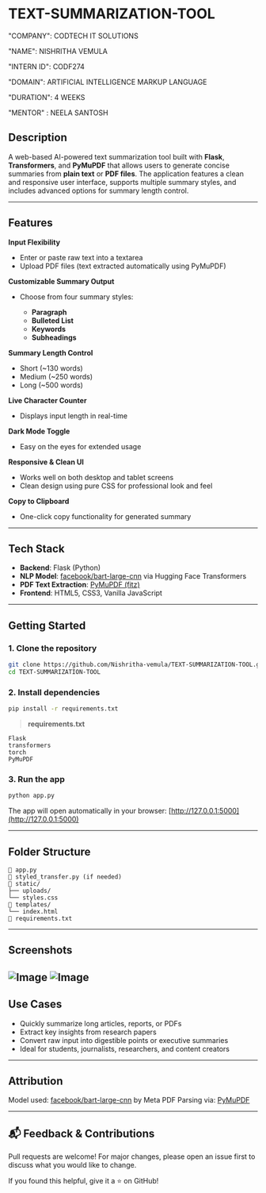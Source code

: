 # TEXT-SUMMARIZATION-TOOL

"COMPANY": CODTECH IT SOLUTIONS

"NAME": NISHRITHA VEMULA

"INTERN ID": CODF274

"DOMAIN": ARTIFICIAL INTELLIGENCE MARKUP LANGUAGE

"DURATION": 4 WEEKS

"MENTOR" : NEELA SANTOSH 

##  Description
A web-based AI-powered text summarization tool built with **Flask**, **Transformers**, and **PyMuPDF** that allows users to generate concise summaries from **plain text** or **PDF files**. The application features a clean and responsive user interface, supports multiple summary styles, and includes advanced options for summary length control.

---

##  Features

 **Input Flexibility**

* Enter or paste raw text into a textarea
* Upload PDF files (text extracted automatically using PyMuPDF)

 **Customizable Summary Output**

* Choose from four summary styles:

  * **Paragraph**
  * **Bulleted List**
  * **Keywords**
  * **Subheadings**

 **Summary Length Control**

* Short (\~130 words)
* Medium (\~250 words)
* Long (\~500 words)

 **Live Character Counter**

* Displays input length in real-time

 **Dark Mode Toggle**

* Easy on the eyes for extended usage

 **Responsive & Clean UI**

* Works well on both desktop and tablet screens
* Clean design using pure CSS for professional look and feel

 **Copy to Clipboard**

* One-click copy functionality for generated summary

---

##  Tech Stack

* **Backend**: Flask (Python)
* **NLP Model**: [facebook/bart-large-cnn](https://huggingface.co/facebook/bart-large-cnn) via Hugging Face Transformers
* **PDF Text Extraction**: [PyMuPDF (fitz)](https://pymupdf.readthedocs.io/)
* **Frontend**: HTML5, CSS3, Vanilla JavaScript

---

##  Getting Started

### 1. Clone the repository

```bash
git clone https://github.com/Nishritha-vemula/TEXT-SUMMARIZATION-TOOL.git
cd TEXT-SUMMARIZATION-TOOL
```

### 2. Install dependencies

```bash
pip install -r requirements.txt
```

> **requirements.txt**

```
Flask
transformers
torch
PyMuPDF
```

### 3. Run the app

```bash
python app.py
```

The app will open automatically in your browser: [http://127.0.0.1:5000](http://127.0.0.1:5000)

---

##  Folder Structure

```
🔹 app.py
🔹 styled_transfer.py (if needed)
🔹 static/
├── uploads/
└── styles.css
🔹 templates/
└── index.html
🔹 requirements.txt
```

---

##  Screenshots

![Image](https://github.com/user-attachments/assets/84fb69f6-f735-46a2-81ee-2ee6df7f985b)
![Image](https://github.com/user-attachments/assets/5f5e670b-d4fb-41b6-b2c3-98a418802ef0)
---

##  Use Cases

* Quickly summarize long articles, reports, or PDFs
* Extract key insights from research papers
* Convert raw input into digestible points or executive summaries
* Ideal for students, journalists, researchers, and content creators

---

##  Attribution

Model used: [facebook/bart-large-cnn](https://huggingface.co/facebook/bart-large-cnn) by Meta
PDF Parsing via: [PyMuPDF](https://pymupdf.readthedocs.io/)

---

## 📬 Feedback & Contributions

Pull requests are welcome! For major changes, please open an issue first to discuss what you would like to change.

If you found this helpful, give it a ⭐ on GitHub!
